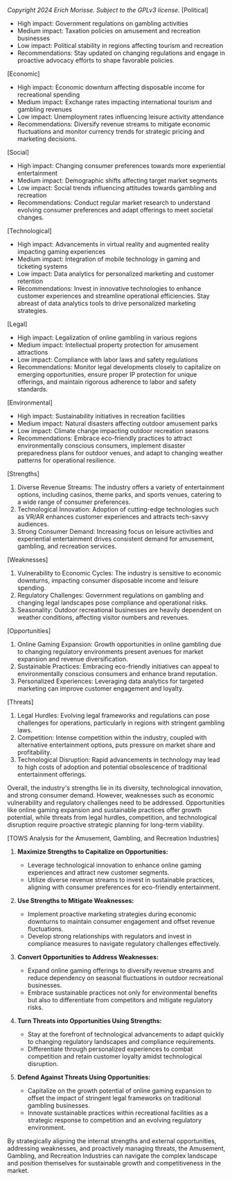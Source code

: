 *Copyright 2024 Erich Morisse.  Subject to the GPLv3 license.*
[Political]
- High impact: Government regulations on gambling activities
- Medium impact: Taxation policies on amusement and recreation businesses
- Low impact: Political stability in regions affecting tourism and recreation
- Recommendations: Stay updated on changing regulations and engage in proactive advocacy efforts to shape favorable policies.

[Economic]
- High impact: Economic downturn affecting disposable income for recreational spending
- Medium impact: Exchange rates impacting international tourism and gambling revenues
- Low impact: Unemployment rates influencing leisure activity attendance
- Recommendations: Diversify revenue streams to mitigate economic fluctuations and monitor currency trends for strategic pricing and marketing decisions.

[Social]
- High impact: Changing consumer preferences towards more experiential entertainment
- Medium impact: Demographic shifts affecting target market segments
- Low impact: Social trends influencing attitudes towards gambling and recreation
- Recommendations: Conduct regular market research to understand evolving consumer preferences and adapt offerings to meet societal changes.

[Technological]
- High impact: Advancements in virtual reality and augmented reality impacting gaming experiences
- Medium impact: Integration of mobile technology in gaming and ticketing systems
- Low impact: Data analytics for personalized marketing and customer retention
- Recommendations: Invest in innovative technologies to enhance customer experiences and streamline operational efficiencies. Stay abreast of data analytics tools to drive personalized marketing strategies.

[Legal]
- High impact: Legalization of online gambling in various regions
- Medium impact: Intellectual property protection for amusement attractions
- Low impact: Compliance with labor laws and safety regulations
- Recommendations: Monitor legal developments closely to capitalize on emerging opportunities, ensure proper IP protection for unique offerings, and maintain rigorous adherence to labor and safety standards.

[Environmental]
- High impact: Sustainability initiatives in recreation facilities
- Medium impact: Natural disasters affecting outdoor amusement parks
- Low impact: Climate change impacting outdoor recreation seasons
- Recommendations: Embrace eco-friendly practices to attract environmentally conscious consumers, implement disaster preparedness plans for outdoor venues, and adapt to changing weather patterns for operational resilience.

[Strengths]
1. Diverse Revenue Streams: The industry offers a variety of entertainment options, including casinos, theme parks, and sports venues, catering to a wide range of consumer preferences.
2. Technological Innovation: Adoption of cutting-edge technologies such as VR/AR enhances customer experiences and attracts tech-savvy audiences.
3. Strong Consumer Demand: Increasing focus on leisure activities and experiential entertainment drives consistent demand for amusement, gambling, and recreation services.

[Weaknesses]
1. Vulnerability to Economic Cycles: The industry is sensitive to economic downturns, impacting consumer disposable income and leisure spending.
2. Regulatory Challenges: Government regulations on gambling and changing legal landscapes pose compliance and operational risks.
3. Seasonality: Outdoor recreational businesses are heavily dependent on weather conditions, affecting visitor numbers and revenues.

[Opportunities]
1. Online Gaming Expansion: Growth opportunities in online gambling due to changing regulatory environments present avenues for market expansion and revenue diversification.
2. Sustainable Practices: Embracing eco-friendly initiatives can appeal to environmentally conscious consumers and enhance brand reputation.
3. Personalized Experiences: Leveraging data analytics for targeted marketing can improve customer engagement and loyalty.

[Threats]
1. Legal Hurdles: Evolving legal frameworks and regulations can pose challenges for operations, particularly in regions with stringent gambling laws.
2. Competition: Intense competition within the industry, coupled with alternative entertainment options, puts pressure on market share and profitability.
3. Technological Disruption: Rapid advancements in technology may lead to high costs of adoption and potential obsolescence of traditional entertainment offerings.

Overall, the industry's strengths lie in its diversity, technological innovation, and strong consumer demand. However, weaknesses such as economic vulnerability and regulatory challenges need to be addressed. Opportunities like online gaming expansion and sustainable practices offer growth potential, while threats from legal hurdles, competition, and technological disruption require proactive strategic planning for long-term viability.

[TOWS Analysis for the Amusement, Gambling, and Recreation Industries]

1. **Maximize Strengths to Capitalize on Opportunities:**
   - Leverage technological innovation to enhance online gaming experiences and attract new customer segments.
   - Utilize diverse revenue streams to invest in sustainable practices, aligning with consumer preferences for eco-friendly entertainment.

2. **Use Strengths to Mitigate Weaknesses:**
   - Implement proactive marketing strategies during economic downturns to maintain consumer engagement and offset revenue fluctuations.
   - Develop strong relationships with regulators and invest in compliance measures to navigate regulatory challenges effectively.

3. **Convert Opportunities to Address Weaknesses:**
   - Expand online gaming offerings to diversify revenue streams and reduce dependency on seasonal fluctuations in outdoor recreational businesses.
   - Embrace sustainable practices not only for environmental benefits but also to differentiate from competitors and mitigate regulatory risks.

4. **Turn Threats into Opportunities Using Strengths:**
   - Stay at the forefront of technological advancements to adapt quickly to changing regulatory landscapes and compliance requirements.
   - Differentiate through personalized experiences to combat competition and retain customer loyalty amidst technological disruption.

5. **Defend Against Threats Using Opportunities:**
   - Capitalize on the growth potential of online gaming expansion to offset the impact of stringent legal frameworks on traditional gambling businesses.
   - Innovate sustainable practices within recreational facilities as a strategic response to competition and an evolving regulatory environment. 

By strategically aligning the internal strengths and external opportunities, addressing weaknesses, and proactively managing threats, the Amusement, Gambling, and Recreation Industries can navigate the complex landscape and position themselves for sustainable growth and competitiveness in the market.

